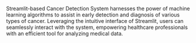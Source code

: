 Streamlit-based Cancer Detection System harnesses the power of machine learning algorithms to assist in early detection and diagnosis of various types of cancer. Leveraging the intuitive interface of Streamlit, users can seamlessly interact with the system, empowering healthcare professionals with an efficient tool for analyzing medical data.

